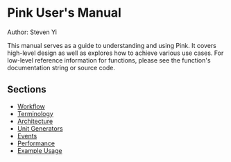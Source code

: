 # Pink User's Manual

Author: Steven Yi

This manual serves as a guide to understanding and using Pink.  It covers high-level design as well as explores how to achieve various use cases.  For low-level reference information for functions, please see the function's documentation string or source code.

## Sections
* [Workflow](workflow.md)
* [Terminology](terminology.md)
* [Architecture](architecture.md)
* [Unit Generators](ugen.md)
* [Events](events.md)
* [Performance](performance.md)
* [Example Usage](examples.md)
